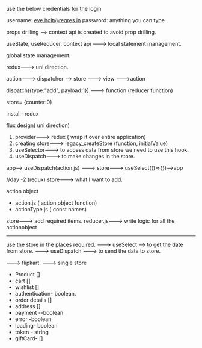 use the below credentials for the login

username: eve.holt@reqres.in
password: anything you can type







props drilling --> context api is created to avoid prop drilling.

useState, useReducer, context api ---> local statement management.

global state management.

redux---> uni direction.

action---> dispatcher --> store ---> view --->action

dispatch({type:"add", payload:1}) ---> function (reducer function)

store= {counter:0}

install- redux

flux design( uni direction)

1. provider---> redux ( wrap it over entire application)
2. creating store---> legacy_createStore (function, initialValue)
3. useSelector---> to access data from store we need to use this hook.
4. useDispatch---> to make changes in the store.

app--> useDispatch(action.js) ---> store---> useSelect(()=>{})-->app

//day -2 (redux)
store---> what I want to add.

action object

- action.js ( action object function)
- actionType.js ( const names)

store---> add required items.
reducer.js---> write logic for all the actionobject

---

use the store in the places required.
---> useSelect --> to get the date from store.
---> useDispatch ---> to send the data to store.

---> flipkart.
---> single store

- Product []
- cart []
- wishlist []
- authentication- boolean.
- order details []
- address []
- payment --boolean
- error -boolean
- loading- boolean
- token - string
- giftCard- []



